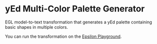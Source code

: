 # yEd Multi-Color Palette Generator

EGL model-to-text transformation that generates a yEd palette containing basic shapes in multiple colors.

You can run the transformation on the [Epsilon Playground](https://www.eclipse.org/epsilon/playground/?examples=https://raw.githubusercontent.com/kolovos/yed-multicolor-palette-generator/main/playground.json).

